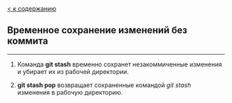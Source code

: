 [< к содержанию](./readme.md)

## **Временное сохранение изменений без коммита**

---

1. Команда **git stash** временно сохранет незакоммиченные изменения и убирает их из рабочей директории.

2. **git stash pop** возвращает сохраненные командой *git stash* изменения в рабочую директорию.